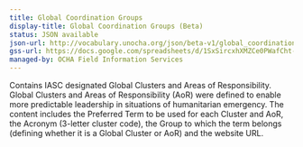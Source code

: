 ```yaml
---
title: Global Coordination Groups
display-title: Global Coordination Groups (Beta)
status: JSON available
json-url: http://vocabulary.unocha.org/json/beta-v1/global_coordination_groups.json
gss-url: https://docs.google.com/spreadsheets/d/1SxSircxhXMZCe0PWafCht-whjBdI9UqoeFeSUbiLGc4/edit#gid=2037574879
managed-by: OCHA Field Information Services
---
```


Contains IASC designated Global Clusters and Areas of Responsibility.  Global Clusters and Areas of Responsibility (AoR) were defined to enable more predictable leadership in situations of humanitarian emergency.  The content includes the Preferred Term to be used for each Cluster and AoR, the Acronym (3-letter cluster code), the Group to which the term belongs (defining whether it is a Global Cluster or AoR) and the website URL.
